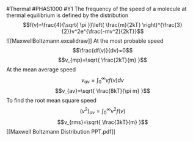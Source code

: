#Thermal #PHAS1000 #Y1 
The frequency of the speed of a molecule at thermal equilibrium is defined by the distribution
$$f(v)=\frac{4}{\sqrt{ \pi }}\left( \frac{m}{2kT} \right)^{\frac{3}{2}}v^2e^{\frac{-mv^2}{2kT}}$$
![[MaxwellBoltzmann.excalidraw]]
At the most probable speed 
$$\frac{df(v)}{dv}=0$$
$$v_{mp}=\sqrt{ \frac{2kT}{m} }$$
At the mean average speed
$$v_{av}=\int_{0}^\infty vf(v)dv$$
$$v_{av}=\sqrt{ \frac{8kT}{\pi m} }$$
To find the root mean square speed
$$(v^2)_{av}=\int_{0}^\infty v^2f(v)$$$$v_{rms}=\sqrt{ \frac{3kT}{m} }$$
[[Maxwell Boltzmann Distribution PPT.pdf]]
